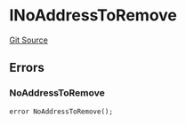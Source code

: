 # INoAddressToRemove
[Git Source](https://github.com/thrackle-io/tron/blob/ce8f3ce20cc777375e5a3cbfcde63db2607acc28/src/common/IErrors.sol)


## Errors
### NoAddressToRemove

```solidity
error NoAddressToRemove();
```

